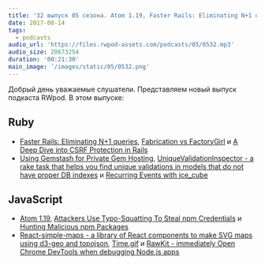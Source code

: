 ```yaml
---
title: '32 выпуск 05 сезона. Atom 1.19, Faster Rails: Eliminating N+1 queries, Hunting Malicious npm Packages, React-simple-maps и прочее'
date: 2017-08-14
tags:
  - podcasts
audio_url: 'https://files.rwpod-assets.com/podcasts/05/0532.mp3'
audio_size: 20673254
duration: '00:21:30'
main_image: '/images/static/05/0532.png'
---
```


Добрый день уважаемые слушатели. Представляем новый выпуск подкаста RWpod. В этом выпуске:

## Ruby

- [Faster Rails: Eliminating N+1 queries](http://semaphoreci.com/blog/2017/08/09/faster-rails-eliminating-n-plus-one-queries.html), [Fabrication vs FactoryGirl](https://ksylvest.com/posts/2017-08-12/fabrication-vs-factorygirl) и [A Deep Dive into CSRF Protection in Rails](https://medium.com/rubyinside/a-deep-dive-into-csrf-protection-in-rails-19fa0a42c0ef)
- [Using Gemstash for Private Gem Hosting](https://blog.showoff.ie/using-gemstash-for-private-gem-hosting-8b6170da766c), [UniqueValidationInspector - a rake task that helps you find unique validations in models that do not have proper DB indexes](https://github.com/soulfly/unique_validation_inspector) и [Recurring Events with ice_cube](https://www.driftingruby.com/episodes/recurring-events-with-ice_cube)

## JavaScript

- [Atom 1.19](http://blog.atom.io/2017/08/08/atom-1-19.html), [Attackers Use Typo-Squatting To Steal npm Credentials](https://threatpost.com/attackers-use-typo-squatting-to-steal-npm-credentials/127235/) и [Hunting Malicious npm Packages](https://duo.com/blog/hunting-malicious-npm-packages)
- [React-simple-maps - a library of React components to make SVG maps using d3-geo and topojson](https://www.react-simple-maps.io/), [Time.gif](https://hookrace.net/blog/time.gif/) и [RawKit - immediately Open Chrome DevTools when debugging Node.js apps](https://github.com/darcyclarke/rawkit)
